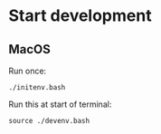 # Start development

## MacOS

Run once:

```
./initenv.bash
```

Run this at start of terminal:

```
source ./devenv.bash
```
